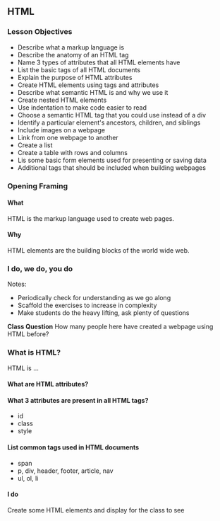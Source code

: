 ## HTML

### Lesson Objectives

* Describe what a markup language is
* Describe the anatomy of an HTML tag 
* Name 3 types of attributes that all HTML elements have 
* List the basic tags of all HTML documents
* Explain the purpose of HTML attributes
* Create HTML elements using tags and attributes
* Describe what semantic HTML is and why we use it
* Create nested HTML elements
* Use indentation to make code easier to read 
* Choose a semantic HTML tag that you could use instead of a div 
* Identify a particular element&#39;s ancestors, children, and siblings
* Include images on a webpage
* Link from one webpage to another
* Create a list
* Create a table with rows and columns 
* Lis some basic form elements used for presenting or saving data
* Additional tags that should be included when building webpages

### Opening Framing
#### What
HTML is the markup language used to create web pages.

#### Why
HTML elements are the building blocks of the world wide web.

### I do, we do, you do
Notes: 
* Periodically check for understanding as we go along
* Scaffold the exercises to increase in complexity
* Make students do the heavy lifting, ask plenty of questions

**Class Question** 
How many people here have created a webpage using HTML before? 

### What is HTML? 

HTML is ... 

#### What are HTML attributes? 


#### What 3 attributes are present in all HTML tags? 

* id
* class
* style

#### List common tags used in HTML documents 

* span 
* p, div, header, footer, article, nav
* ul, ol, li

#### I do
Create some HTML elements and display for the class to see





